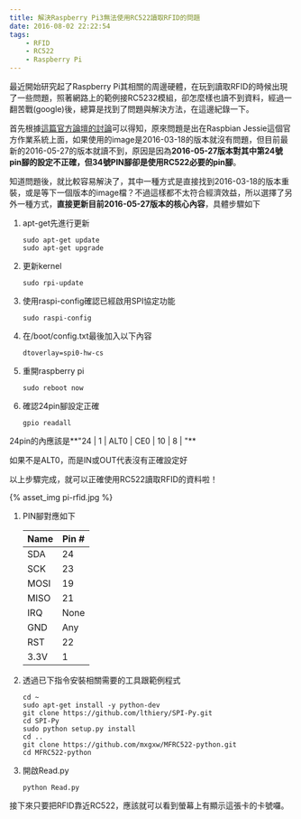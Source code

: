 ```yaml
---
title: 解決Raspberry Pi3無法使用RC522讀取RFID的問題
date: 2016-08-02 22:22:54
tags:
    - RFID
    - RC522
    - Raspberry Pi
---
```


最近開始研究起了Raspberry Pi其相關的周邊硬體，在玩到讀取RFID的時候出現了一些問題，照著網路上的範例接RC5232模組，卻怎麼樣也讀不到資料，經過一翻苦戰(google)後，總算是找到了問題與解決方法，在這邊紀錄一下。

<!-- more -->

首先根據[這篇官方論壇的討論](https://www.raspberrypi.org/forums/viewtopic.php?f=37&t=147291)可以得知，原來問題是出在Raspbian Jessie這個官方作業系統上面，如果使用的image是2016-03-18的版本就沒有問題，但目前最新的2016-05-27的版本就讀不到，原因是因為**2016-05-27版本對其中第24號pin腳的設定不正確，但34號PIN腳卻是使用RC522必要的pin腳**。

知道問題後，就比較容易解決了，其中一種方式是直接找到2016-03-18的版本重裝，或是等下一個版本的image檔？不過這樣都不太符合經濟效益，所以選擇了另外一種方式，**直接更新目前2016-05-27版本的核心內容**，具體步驟如下

1.  apt-get先進行更新

    ```
    sudo apt-get update
    sudo apt-get upgrade
    ```

2.  更新kernel

    ```
    sudo rpi-update
    ```

3.  使用raspi-config確認已經啟用SPI協定功能

    ```
    sudo raspi-config
    ```

4.  在/boot/config.txt最後加入以下內容

    ```
    dtoverlay=spi0-hw-cs
    ```

5.  重開raspberry pi

    ```
    sudo reboot now
    ```

6.  確認24pin腳設定正確

    ```
    gpio readall
    ```

24pin的內應該是**"24 | 1 | ALT0 | CE0 | 10 | 8 | "**

如果不是ALT0，而是IN或OUT代表沒有正確設定好

以上步驟完成，就可以正確使用RC522讀取RFID的資料啦！

{% asset_img pi-rfid.jpg %}

1.  PIN腳對應如下

    | Name | Pin # |
    | ---- | ----- |
    | SDA  | 24    |
    | SCK  | 23    |
    | MOSI | 19    |
    | MISO | 21    |
    | IRQ  | None  |
    | GND  | Any   |
    | RST  | 22    |
    | 3.3V | 1     |

2.  透過已下指令安裝相關需要的工具跟範例程式

    ```shell
    cd ~
    sudo apt-get install -y python-dev
    git clone https://github.com/lthiery/SPI-Py.git
    cd SPI-Py
    sudo python setup.py install
    cd ..
    git clone https://github.com/mxgxw/MFRC522-python.git
    cd MFRC522-python
    ```

3.  開啟Read.py

    ```shell
    python Read.py
    ```

接下來只要把RFID靠近RC522，應該就可以看到螢幕上有顯示這張卡的卡號囉。